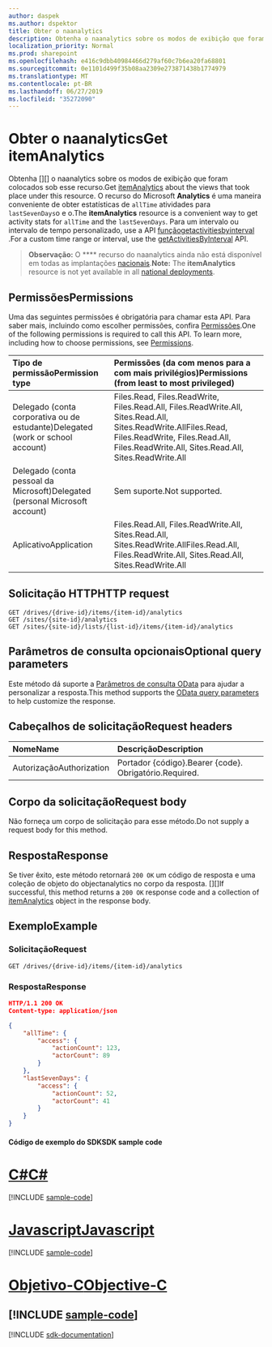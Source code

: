 ```yaml
---
author: daspek
ms.author: dspektor
title: Obter o naanalytics
description: Obtenha o naanalytics sobre os modos de exibição que foram colocados sob esse recurso.
localization_priority: Normal
ms.prod: sharepoint
ms.openlocfilehash: e416c9dbb40984466d279af60c7b6ea20fa68801
ms.sourcegitcommit: 0e1101d499f35b08aa2309e273871438b1774979
ms.translationtype: MT
ms.contentlocale: pt-BR
ms.lasthandoff: 06/27/2019
ms.locfileid: "35272090"
---
```

# <a name="get-itemanalytics"></a><span data-ttu-id="ee788-103">Obter o naanalytics</span><span class="sxs-lookup"><span data-stu-id="ee788-103">Get itemAnalytics</span></span>

<span data-ttu-id="ee788-104">Obtenha [][] o naanalytics sobre os modos de exibição que foram colocados sob esse recurso.</span><span class="sxs-lookup"><span data-stu-id="ee788-104">Get [itemAnalytics][] about the views that took place under this resource.</span></span>
<span data-ttu-id="ee788-105">O recurso do Microsoft **Analytics** é uma maneira conveniente de obter estatísticas de `allTime` atividades para `lastSevenDays`o e o.</span><span class="sxs-lookup"><span data-stu-id="ee788-105">The **itemAnalytics** resource is a convenient way to get activity stats for `allTime` and the `lastSevenDays`.</span></span>
<span data-ttu-id="ee788-106">Para um intervalo ou intervalo de tempo personalizado, use a API [funçãogetactivitiesbyinterval][] .</span><span class="sxs-lookup"><span data-stu-id="ee788-106">For a custom time range or interval, use the [getActivitiesByInterval][] API.</span></span>

><span data-ttu-id="ee788-107">**Observação:** O \*\*\*\* recurso do naanalytics ainda não está disponível em todas as implantações [nacionais](/graph/deployments).</span><span class="sxs-lookup"><span data-stu-id="ee788-107">**Note:** The **itemAnalytics** resource is not yet available in all [national deployments](/graph/deployments).</span></span>

[itemAnalytics]: ../resources/itemanalytics.md
[Funçãogetactivitiesbyinterval]: ../api/itemactivitystat-getactivitybyinterval.md
[getActivitiesByInterval]: ../api/itemactivitystat-getactivitybyinterval.md

## <a name="permissions"></a><span data-ttu-id="ee788-110">Permissões</span><span class="sxs-lookup"><span data-stu-id="ee788-110">Permissions</span></span>

<span data-ttu-id="ee788-p102">Uma das seguintes permissões é obrigatória para chamar esta API. Para saber mais, incluindo como escolher permissões, confira [Permissões](/graph/permissions-reference).</span><span class="sxs-lookup"><span data-stu-id="ee788-p102">One of the following permissions is required to call this API. To learn more, including how to choose permissions, see [Permissions](/graph/permissions-reference).</span></span>

|<span data-ttu-id="ee788-113">Tipo de permissão</span><span class="sxs-lookup"><span data-stu-id="ee788-113">Permission type</span></span>                        | <span data-ttu-id="ee788-114">Permissões (da com menos para a com mais privilégios)</span><span class="sxs-lookup"><span data-stu-id="ee788-114">Permissions (from least to most privileged)</span></span>
|:--------------------------------------|:-------------------------------------
|<span data-ttu-id="ee788-115">Delegado (conta corporativa ou de estudante)</span><span class="sxs-lookup"><span data-stu-id="ee788-115">Delegated (work or school account)</span></span>     | <span data-ttu-id="ee788-116">Files.Read, Files.ReadWrite, Files.Read.All, Files.ReadWrite.All, Sites.Read.All, Sites.ReadWrite.All</span><span class="sxs-lookup"><span data-stu-id="ee788-116">Files.Read, Files.ReadWrite, Files.Read.All, Files.ReadWrite.All, Sites.Read.All, Sites.ReadWrite.All</span></span>
|<span data-ttu-id="ee788-117">Delegado (conta pessoal da Microsoft)</span><span class="sxs-lookup"><span data-stu-id="ee788-117">Delegated (personal Microsoft account)</span></span> | <span data-ttu-id="ee788-118">Sem suporte.</span><span class="sxs-lookup"><span data-stu-id="ee788-118">Not supported.</span></span>
|<span data-ttu-id="ee788-119">Aplicativo</span><span class="sxs-lookup"><span data-stu-id="ee788-119">Application</span></span>                            | <span data-ttu-id="ee788-120">Files.Read.All, Files.ReadWrite.All, Sites.Read.All, Sites.ReadWrite.All</span><span class="sxs-lookup"><span data-stu-id="ee788-120">Files.Read.All, Files.ReadWrite.All, Sites.Read.All, Sites.ReadWrite.All</span></span>

## <a name="http-request"></a><span data-ttu-id="ee788-121">Solicitação HTTP</span><span class="sxs-lookup"><span data-stu-id="ee788-121">HTTP request</span></span>

<!-- { "blockType": "ignored" } -->

```http
GET /drives/{drive-id}/items/{item-id}/analytics
GET /sites/{site-id}/analytics
GET /sites/{site-id}/lists/{list-id}/items/{item-id}/analytics
```
## <a name="optional-query-parameters"></a><span data-ttu-id="ee788-122">Parâmetros de consulta opcionais</span><span class="sxs-lookup"><span data-stu-id="ee788-122">Optional query parameters</span></span>
<span data-ttu-id="ee788-123">Este método dá suporte a [Parâmetros de consulta OData](/graph/query_parameters) para ajudar a personalizar a resposta.</span><span class="sxs-lookup"><span data-stu-id="ee788-123">This method supports the [OData query parameters](/graph/query_parameters) to help customize the response.</span></span>

## <a name="request-headers"></a><span data-ttu-id="ee788-124">Cabeçalhos de solicitação</span><span class="sxs-lookup"><span data-stu-id="ee788-124">Request headers</span></span>

| <span data-ttu-id="ee788-125">Nome</span><span class="sxs-lookup"><span data-stu-id="ee788-125">Name</span></span>      |<span data-ttu-id="ee788-126">Descrição</span><span class="sxs-lookup"><span data-stu-id="ee788-126">Description</span></span>|
|:----------|:----------|
| <span data-ttu-id="ee788-127">Autorização</span><span class="sxs-lookup"><span data-stu-id="ee788-127">Authorization</span></span>  | <span data-ttu-id="ee788-128">Portador {código}.</span><span class="sxs-lookup"><span data-stu-id="ee788-128">Bearer {code}.</span></span> <span data-ttu-id="ee788-129">Obrigatório.</span><span class="sxs-lookup"><span data-stu-id="ee788-129">Required.</span></span>|

## <a name="request-body"></a><span data-ttu-id="ee788-130">Corpo da solicitação</span><span class="sxs-lookup"><span data-stu-id="ee788-130">Request body</span></span>

<span data-ttu-id="ee788-131">Não forneça um corpo de solicitação para esse método.</span><span class="sxs-lookup"><span data-stu-id="ee788-131">Do not supply a request body for this method.</span></span>

## <a name="response"></a><span data-ttu-id="ee788-132">Resposta</span><span class="sxs-lookup"><span data-stu-id="ee788-132">Response</span></span> 

<span data-ttu-id="ee788-133">Se tiver êxito, este método retornará `200 OK` um código de resposta e uma coleção de objeto do objectanalytics no corpo da resposta. [][]</span><span class="sxs-lookup"><span data-stu-id="ee788-133">If successful, this method returns a `200 OK` response code and a collection of [itemAnalytics][] object in the response body.</span></span> 

## <a name="example"></a><span data-ttu-id="ee788-134">Exemplo</span><span class="sxs-lookup"><span data-stu-id="ee788-134">Example</span></span>

### <a name="request"></a><span data-ttu-id="ee788-135">Solicitação</span><span class="sxs-lookup"><span data-stu-id="ee788-135">Request</span></span>

<!-- { "blockType": "request", "name": "get-analytics" } -->

```http
GET /drives/{drive-id}/items/{item-id}/analytics
```

### <a name="response"></a><span data-ttu-id="ee788-136">Resposta</span><span class="sxs-lookup"><span data-stu-id="ee788-136">Response</span></span>

<!-- { "blockType": "response", "@type": "microsoft.graph.itemAnalytics", "truncated": true } -->

```json
HTTP/1.1 200 OK
Content-type: application/json

{
    "allTime": {
        "access": {
            "actionCount": 123,
            "actorCount": 89
        }
    },
    "lastSevenDays": {
        "access": {
            "actionCount": 52,
            "actorCount": 41
        }
    }
}
```
#### <a name="sdk-sample-code"></a><span data-ttu-id="ee788-137">Código de exemplo do SDK</span><span class="sxs-lookup"><span data-stu-id="ee788-137">SDK sample code</span></span>
# <a name="ctabcs"></a>[<span data-ttu-id="ee788-138">C#</span><span class="sxs-lookup"><span data-stu-id="ee788-138">C#</span></span>](#tab/cs)
[!INCLUDE [sample-code](../includes/get-analytics-Cs-snippets.md)]

# <a name="javascripttabjavascript"></a>[<span data-ttu-id="ee788-139">Javascript</span><span class="sxs-lookup"><span data-stu-id="ee788-139">Javascript</span></span>](#tab/javascript)
[!INCLUDE [sample-code](../includes/get-analytics-Javascript-snippets.md)]

# <a name="objective-ctabobjective-c"></a>[<span data-ttu-id="ee788-140">Objetivo-C</span><span class="sxs-lookup"><span data-stu-id="ee788-140">Objective-C</span></span>](#tab/objective-c)
[!INCLUDE [sample-code](../includes/get-analytics-Objective-C-snippets.md)]
---

[!INCLUDE [sdk-documentation](../includes/snippets_sdk_documentation_link.md)]

<!--
{
  "type": "#page.annotation",
  "description": "",
  "keywords": "",
  "section": "documentation",
  "tocPath": "BaseItem/Get analytics",
  "suppressions": [
    "Error: /api-reference/v1.0/api/itemanalytics-get.md:\r\n      BookmarkMissing: '[#tab/objective-c](Objective-C)'. Did you mean: #objective-c (score: 4)",
    "Error: /api-reference/v1.0/api/itemanalytics-get.md:\r\n      BookmarkMissing: '[#tab/cs](C#)'. Did you mean: #c (score: 5)",
    "Error: /api-reference/v1.0/api/itemanalytics-get.md:\r\n      BookmarkMissing: '[#tab/javascript](Javascript)'. Did you mean: #javascript (score: 4)",
  ]
}
-->
